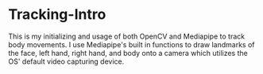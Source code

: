 # Tracking-Intro

This is my initializing and usage of both OpenCV and Mediapipe to track body movements. I use Mediapipe's built in functions to draw landmarks of the face, left hand, right hand, and body onto a camera which utilizes the OS' default video capturing device. 

